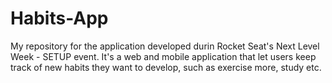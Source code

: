 # Habits-App
My repository for the application developed durin Rocket Seat's Next Level Week - SETUP event. It's a web and mobile application that let users keep track of new habits they want to develop, such as exercise more, study etc.
